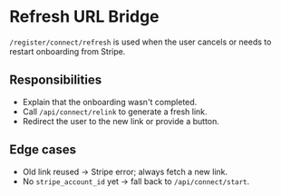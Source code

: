 # Refresh URL Bridge

`/register/connect/refresh` is used when the user cancels or needs to restart onboarding from Stripe.

## Responsibilities
- Explain that the onboarding wasn't completed.
- Call `/api/connect/relink` to generate a fresh link.
- Redirect the user to the new link or provide a button.

## Edge cases
- Old link reused → Stripe error; always fetch a new link.
- No `stripe_account_id` yet → fall back to `/api/connect/start`.
